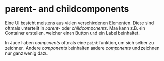 # parent- and childcomponents

Eine UI besteht meistens aus vielen verschiedenen Elementen.
Diese sind oftmals unterteilt in *parent-* oder *childcomponents*.
Man kann z.B. ein Container erstellen,
welcher einen Button und ein Label beinhaltet.

In Juce haben *components* oftmals eine `paint` funktion,
um sich selber zu zeichnen.
Andere *components* beinhalten andere *components* und
zeichnen nur ganz wenig dazu.

